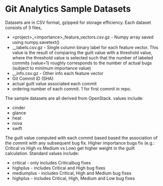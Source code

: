 # Git Analytics Sample Datasets

Datasets are in CSV format, gzipped for storage efficiency.  Each dataset consists of 3 files, 
- \<project\>_\<importance\>_feature_vectors.csv.gz - Numpy array saved using numpy.savetext()
- <project>_<importance>_labels.csv.gz - Single column binary label for each feature vector.  This value is the result of comparing the guilt value with a threshold value, where the threshold value is selected such that the number of labeled commits (value=1) roughly corresponds to the number of actual bugs (subject to minimum importance value)
- <project>_<importance>_info.csv.gz - Other info each feature vector
 - Git Commit ID (SHA)
 - actual guilt value associated each commit
 - ordering number of each commit.  1 for first commit in repo.

The sample datasets are all derived from OpenStack.  <project> values include:
- cinder
- glance
- heat
- nova
- swift

The guilt value computed with each commit based based the association of the commit with any subsequent bug fix.  Higher importance bugs fix (e.g.:  Critical vs High vs Medium vs Low) get higher weight in the guilt calculation.  Standard <imortance> values include:
- critical - only includes Criticalbug fixes
- highplus - includes Critical and High bug fixes
- mediumplus - includes Critical, High and Medium bug fixes
- highplus - includes Critical, High, Medium and Low bug fixes
